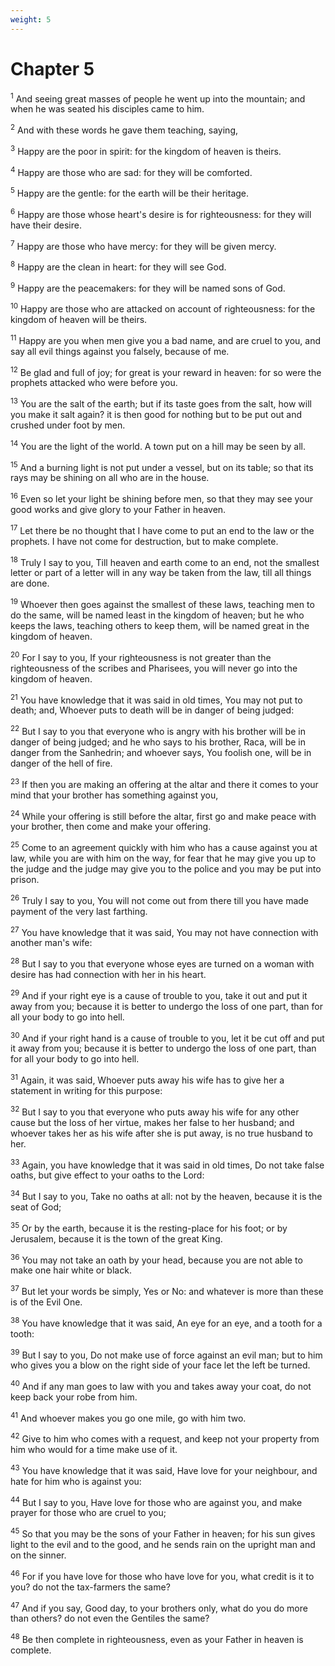 ```yaml
---
weight: 5
---
```


# Chapter 5

<sup>1</sup> And seeing great masses of people he went up into the mountain; and when he was seated his disciples came to him. 

<sup>2</sup> And with these words he gave them teaching, saying, 

<sup>3</sup> Happy are the poor in spirit: for the kingdom of heaven is theirs. 

<sup>4</sup> Happy are those who are sad: for they will be comforted. 

<sup>5</sup> Happy are the gentle: for the earth will be their heritage. 

<sup>6</sup> Happy are those whose heart's desire is for righteousness: for they will have their desire. 

<sup>7</sup> Happy are those who have mercy: for they will be given mercy. 

<sup>8</sup> Happy are the clean in heart: for they will see God. 

<sup>9</sup> Happy are the peacemakers: for they will be named sons of God. 

<sup>10</sup> Happy are those who are attacked on account of righteousness: for the kingdom of heaven will be theirs. 

<sup>11</sup> Happy are you when men give you a bad name, and are cruel to you, and say all evil things against you falsely, because of me. 

<sup>12</sup> Be glad and full of joy; for great is your reward in heaven: for so were the prophets attacked who were before you. 

<sup>13</sup> You are the salt of the earth; but if its taste goes from the salt, how will you make it salt again? it is then good for nothing but to be put out and crushed under foot by men. 

<sup>14</sup> You are the light of the world. A town put on a hill may be seen by all. 

<sup>15</sup> And a burning light is not put under a vessel, but on its table; so that its rays may be shining on all who are in the house. 

<sup>16</sup> Even so let your light be shining before men, so that they may see your good works and give glory to your Father in heaven. 

<sup>17</sup> Let there be no thought that I have come to put an end to the law or the prophets. I have not come for destruction, but to make complete. 

<sup>18</sup> Truly I say to you, Till heaven and earth come to an end, not the smallest letter or part of a letter will in any way be taken from the law, till all things are done. 

<sup>19</sup> Whoever then goes against the smallest of these laws, teaching men to do the same, will be named least in the kingdom of heaven; but he who keeps the laws, teaching others to keep them, will be named great in the kingdom of heaven. 

<sup>20</sup> For I say to you, If your righteousness is not greater than the righteousness of the scribes and Pharisees, you will never go into the kingdom of heaven. 

<sup>21</sup> You have knowledge that it was said in old times, You may not put to death; and, Whoever puts to death will be in danger of being judged: 

<sup>22</sup> But I say to you that everyone who is angry with his brother will be in danger of being judged; and he who says to his brother, Raca, will be in danger from the Sanhedrin; and whoever says, You foolish one, will be in danger of the hell of fire. 

<sup>23</sup> If then you are making an offering at the altar and there it comes to your mind that your brother has something against you, 

<sup>24</sup> While your offering is still before the altar, first go and make peace with your brother, then come and make your offering. 

<sup>25</sup> Come to an agreement quickly with him who has a cause against you at law, while you are with him on the way, for fear that he may give you up to the judge and the judge may give you to the police and you may be put into prison. 

<sup>26</sup> Truly I say to you, You will not come out from there till you have made payment of the very last farthing. 

<sup>27</sup> You have knowledge that it was said, You may not have connection with another man's wife: 

<sup>28</sup> But I say to you that everyone whose eyes are turned on a woman with desire has had connection with her in his heart. 

<sup>29</sup> And if your right eye is a cause of trouble to you, take it out and put it away from you; because it is better to undergo the loss of one part, than for all your body to go into hell. 

<sup>30</sup> And if your right hand is a cause of trouble to you, let it be cut off and put it away from you; because it is better to undergo the loss of one part, than for all your body to go into hell. 

<sup>31</sup> Again, it was said, Whoever puts away his wife has to give her a statement in writing for this purpose: 

<sup>32</sup> But I say to you that everyone who puts away his wife for any other cause but the loss of her virtue, makes her false to her husband; and whoever takes her as his wife after she is put away, is no true husband to her. 

<sup>33</sup> Again, you have knowledge that it was said in old times, Do not take false oaths, but give effect to your oaths to the Lord: 

<sup>34</sup> But I say to you, Take no oaths at all: not by the heaven, because it is the seat of God; 

<sup>35</sup> Or by the earth, because it is the resting-place for his foot; or by Jerusalem, because it is the town of the great King. 

<sup>36</sup> You may not take an oath by your head, because you are not able to make one hair white or black. 

<sup>37</sup> But let your words be simply, Yes or No: and whatever is more than these is of the Evil One. 

<sup>38</sup> You have knowledge that it was said, An eye for an eye, and a tooth for a tooth: 

<sup>39</sup> But I say to you, Do not make use of force against an evil man; but to him who gives you a blow on the right side of your face let the left be turned. 

<sup>40</sup> And if any man goes to law with you and takes away your coat, do not keep back your robe from him. 

<sup>41</sup> And whoever makes you go one mile, go with him two. 

<sup>42</sup> Give to him who comes with a request, and keep not your property from him who would for a time make use of it. 

<sup>43</sup> You have knowledge that it was said, Have love for your neighbour, and hate for him who is against you: 

<sup>44</sup> But I say to you, Have love for those who are against you, and make prayer for those who are cruel to you; 

<sup>45</sup> So that you may be the sons of your Father in heaven; for his sun gives light to the evil and to the good, and he sends rain on the upright man and on the sinner. 

<sup>46</sup> For if you have love for those who have love for you, what credit is it to you? do not the tax-farmers the same? 

<sup>47</sup> And if you say, Good day, to your brothers only, what do you do more than others? do not even the Gentiles the same? 

<sup>48</sup> Be then complete in righteousness, even as your Father in heaven is complete. 


